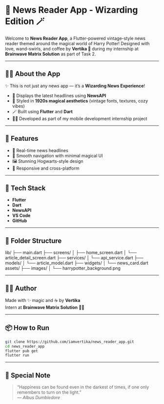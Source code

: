 # 📰 News Reader App - Wizarding Edition 🪄

Welcome to **News Reader App**, a Flutter-powered vintage-style news reader themed around the magical world of Harry Potter! Designed with love, wand-swirls, and coffee by **Vertika 💖** during my internship at **Brainwave Matrix Solution** as part of Task 2.

---

## 🧙‍♀️ About the App

✨ This is not just any news app — it’s a **Wizarding News Experience**!

- 🧾 Displays the latest headlines using **NewsAPI**
- 🧹 Styled in **1920s magical aesthetics** (vintage fonts, textures, cozy vibes)
- 🪄 Built using **Flutter** and **Dart**
- 🧑‍🎓 Developed as part of my mobile development internship project

---

## 🎯 Features

- 📜 Real-time news headlines  
- 🧭 Smooth navigation with minimal magical UI  
- 🖼️ Stunning Hogwarts-style design  
- 🧩 Responsive and cross-platform  

---

## 🧰 Tech Stack

- **Flutter**  
- **Dart**  
- **NewsAPI**  
- **VS Code**  
- **GitHub**  

---

## 🧳 Folder Structure

lib/
├── main.dart
├── screens/
│ ├── home_screen.dart
│ └── article_detail_screen.dart
├── services/
│ └── api_service.dart
├── models/
│ └── article_model.dart
├── widgets/
│ └── news_card.dart
assets/
├── images/
│ └── harrypotter_background.png


---

## 🧙‍♂️ Author

Made with ✨ magic and ☕ by **Vertika**  
Intern at **Brainwave Matrix Solution** 🧠🌐

---
## 📦 How to Run

```bash
git clone https://github.com/iamvertika/news_reader_app.git
cd news_reader_app
flutter pub get
flutter run
```

---
## 💌 Special Note  
> “Happiness can be found even in the darkest of times, if one only remembers to turn on the light.”  
> — *Albus Dumbledore*
